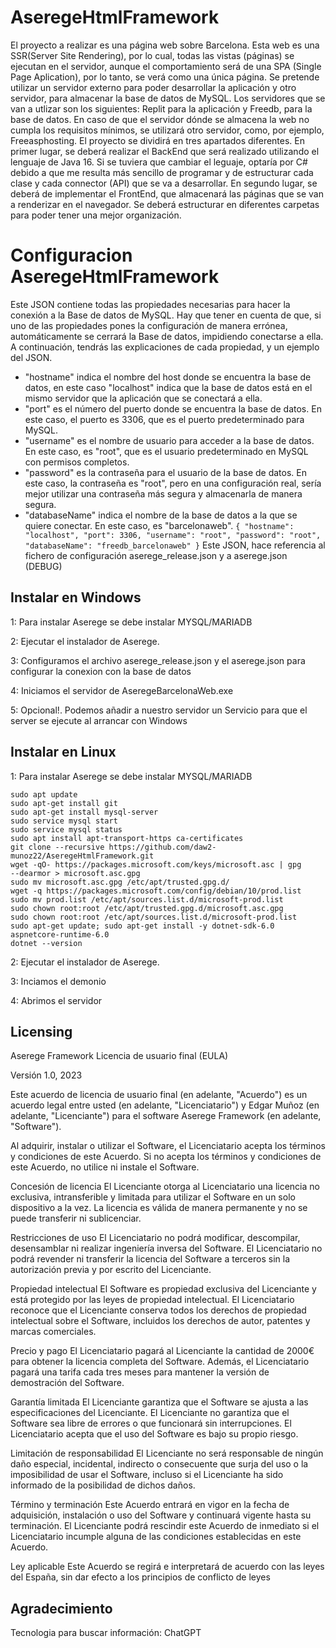 # AseregeHtmlFramework

El proyecto a realizar es una página web sobre Barcelona. Esta web es 
una SSR(Server Site Rendering), por lo cual, todas las vistas (páginas) 
se ejecutan en el servidor, aunque el comportamiento será de una SPA 
(Single Page Aplication), por lo tanto, se verá como una única página. 
Se pretende utilizar un servidor externo para poder desarrollar la 
aplicación y otro servidor, para almacenar la base de datos de MySQL. 
Los servidores que se van a utlizar son los siguientes: Replit para la 
aplicación y Freedb, para la base de datos. En caso de que el servidor 
dónde se almacena la web no cumpla los requisitos mínimos, se 
utilizará otro servidor, como, por ejemplo, Freeasphosting. El 
proyecto se dividirá en tres apartados diferentes. En primer lugar, se 
deberá realizar el BackEnd que será realizado utilizando el lenguaje 
de Java 16. Si se tuviera que cambiar el leguaje, optaría por C# debido 
a que me resulta más sencillo de programar y de estructurar cada clase 
y cada connector (API) que se va a desarrollar. En segundo lugar, se 
deberá de implementar el FrontEnd, que almacenará las páginas que 
se van a renderizar en el navegador. Se deberá estructurar en
diferentes carpetas para poder tener una mejor organización.

# Configuracion AseregeHtmlFramework

Este JSON contiene todas las propiedades necesarias para hacer la 
conexión a la Base de datos de MySQL. Hay que tener en cuenta de 
que, si uno de las propiedades pones la configuración de manera 
errónea, automáticamente se cerrará la Base de datos, impidiendo 
conectarse a ella. A continuación, tendrás las explicaciones de cada 
propiedad, y un ejemplo del JSON.

- "hostname" indica el nombre del host donde se encuentra la base de datos, en este caso "localhost" indica que la base de datos está en el mismo servidor que la aplicación que se  conectará a ella.
- "port" es el número del puerto donde se encuentra la base de datos. En este caso, el puerto es 3306, que es el puerto predeterminado para MySQL. 
- "username" es el nombre de usuario para acceder a la base de datos. En este caso, es "root", que es el usuario predeterminado en MySQL con permisos completos.
- "password" es la contraseña para el usuario de la base de datos. En este caso, la contraseña es "root", pero en una configuración real, sería mejor utilizar una contraseña más segura y almacenarla de manera segura.
- "databaseName" indica el nombre de la base de datos a la que se quiere conectar. En este caso, es "barcelonaweb".
`{
 "hostname": "localhost",
 "port": 3306,
 "username": "root",
 "password": "root",
 "databaseName": "freedb_barcelonaweb"
}`
 Este JSON, hace referencia al fichero de configuración aserege_release.json y a aserege.json (DEBUG)

## Instalar en Windows
1: Para instalar Aserege se debe instalar MYSQL/MARIADB

2: Ejecutar el instalador de Aserege.

3: Configuramos el archivo aserege_release.json y el aserege.json para configurar la conexion con la base de datos

4: Iniciamos el servidor de AseregeBarcelonaWeb.exe

5: Opcional!. Podemos añadir a nuestro servidor un Servicio para que el server se ejecute al arrancar con Windows

## Instalar en Linux

1: Para instalar Aserege se debe instalar MYSQL/MARIADB
```
sudo apt update
sudo apt-get install git
sudo apt-get install mysql-server
sudo service mysql start
sudo service mysql status
sudo apt install apt-transport-https ca-certificates
git clone --recursive https://github.com/daw2-munoz22/AseregeHtmlFramework.git
wget -qO- https://packages.microsoft.com/keys/microsoft.asc | gpg 
--dearmor > microsoft.asc.gpg
sudo mv microsoft.asc.gpg /etc/apt/trusted.gpg.d/
wget -q https://packages.microsoft.com/config/debian/10/prod.list
sudo mv prod.list /etc/apt/sources.list.d/microsoft-prod.list
sudo chown root:root /etc/apt/trusted.gpg.d/microsoft.asc.gpg
sudo chown root:root /etc/apt/sources.list.d/microsoft-prod.list
sudo apt-get update; sudo apt-get install -y dotnet-sdk-6.0 aspnetcore-runtime-6.0
dotnet --version
```
2: Ejecutar el instalador de Aserege.

3: Inciamos el demonio

4: Abrimos el servidor

## Licensing
Aserege Framework Licencia de usuario final (EULA)

Versión 1.0, 2023

Este acuerdo de licencia de usuario final (en adelante, "Acuerdo") es un acuerdo legal entre usted (en adelante, "Licenciatario") y Edgar Muñoz (en adelante, "Licenciante") para el software Aserege Framework (en adelante, "Software").

Al adquirir, instalar o utilizar el Software, el Licenciatario acepta los términos y condiciones de este Acuerdo. Si no acepta los términos y condiciones de este Acuerdo, no utilice ni instale el Software.

Concesión de licencia
El Licenciante otorga al Licenciatario una licencia no exclusiva, intransferible y limitada para utilizar el Software en un solo dispositivo a la vez. La licencia es válida de manera permanente y no se puede transferir ni sublicenciar.

Restricciones de uso
El Licenciatario no podrá modificar, descompilar, desensamblar ni realizar ingeniería inversa del Software. El Licenciatario no podrá revender ni transferir la licencia del Software a terceros sin la autorización previa y por escrito del Licenciante.

Propiedad intelectual
El Software es propiedad exclusiva del Licenciante y está protegido por las leyes de propiedad intelectual. El Licenciatario reconoce que el Licenciante conserva todos los derechos de propiedad intelectual sobre el Software, incluidos los derechos de autor, patentes y marcas comerciales.

Precio y pago
El Licenciatario pagará al Licenciante la cantidad de 2000€ para obtener la licencia completa del Software. Además, el Licenciatario pagará una tarifa cada tres meses para mantener la versión de demostración del Software.

Garantía limitada
El Licenciante garantiza que el Software se ajusta a las especificaciones del Licenciante. El Licenciante no garantiza que el Software sea libre de errores o que funcionará sin interrupciones. El Licenciatario acepta que el uso del Software es bajo su propio riesgo.

Limitación de responsabilidad
El Licenciante no será responsable de ningún daño especial, incidental, indirecto o consecuente que surja del uso o la imposibilidad de usar el Software, incluso si el Licenciante ha sido informado de la posibilidad de dichos daños.

Término y terminación
Este Acuerdo entrará en vigor en la fecha de adquisición, instalación o uso del Software y continuará vigente hasta su terminación. El Licenciante podrá rescindir este Acuerdo de inmediato si el Licenciatario incumple alguna de las condiciones establecidas en este Acuerdo.

Ley aplicable
Este Acuerdo se regirá e interpretará de acuerdo con las leyes del España, sin dar efecto a los principios de conflicto de leyes

## Agradecimiento
Tecnologia para buscar información: ChatGPT

